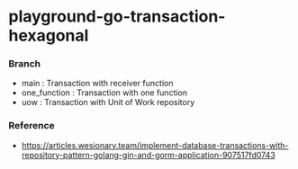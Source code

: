 # playground-go-transaction-hexagonal

### Branch

- main : Transaction with receiver function
- one_function : Transaction with one function
- uow : Transaction with Unit of Work repository

### Reference

- <https://articles.wesionary.team/implement-database-transactions-with-repository-pattern-golang-gin-and-gorm-application-907517fd0743>
